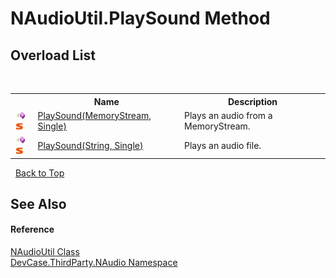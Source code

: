 # NAudioUtil.PlaySound Method 
 


## Overload List
&nbsp;<table><tr><th></th><th>Name</th><th>Description</th></tr><tr><td>![Public method](media/pubmethod.gif "Public method")![Static member](media/static.gif "Static member")</td><td><a href="M_DevCase_ThirdParty_NAudio_NAudioUtil_PlaySound">PlaySound(MemoryStream, Single)</a></td><td>
Plays an audio from a MemoryStream.</td></tr><tr><td>![Public method](media/pubmethod.gif "Public method")![Static member](media/static.gif "Static member")</td><td><a href="M_DevCase_ThirdParty_NAudio_NAudioUtil_PlaySound_1">PlaySound(String, Single)</a></td><td>
Plays an audio file.</td></tr></table>&nbsp;
<a href="#naudioutil.playsound-method">Back to Top</a>

## See Also


#### Reference
<a href="T_DevCase_ThirdParty_NAudio_NAudioUtil">NAudioUtil Class</a><br /><a href="N_DevCase_ThirdParty_NAudio">DevCase.ThirdParty.NAudio Namespace</a><br />